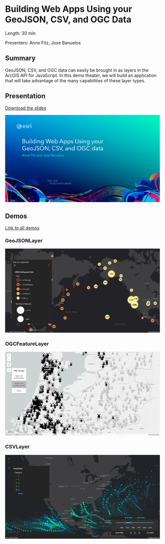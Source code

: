 # Building Web Apps Using your GeoJSON, CSV, and OGC Data

Length: 30 min

Presenters: Anne Fitz, Jose Banuelos

## Summary

GeoJSON, CSV, and OGC data can easily be brought in as layers in the ArcGIS API for JavaScript. In this demo theater, we will build an application that will take advantage of the many capabilities of these layer types.

## Presentation

[Download the slides](https://raw.githubusercontent.com/annelfitz/DevSummit-presentations/main/DS-2021/Building-web-apps-using-GeoJSON-CSV-OGC-data/slides.pptx)

![slides](https://raw.githubusercontent.com/annelfitz/DevSummit-presentations/main/DS-2021/Building-web-apps-using-GeoJSON-CSV-OGC-data/slides.png)

## Demos

[Link to all demos](https://annelfitz.github.io/DevSummit-presentations/DS-2021/Building-web-apps-using-GeoJSON-CSV-OGC-data/demos/)

### GeoJSONLayer

[![geojson-thumbnail](https://raw.githubusercontent.com/annelfitz/DevSummit-presentations/main/DS-2021/Building-web-apps-using-GeoJSON-CSV-OGC-data/demos/GeoJSONLayer/thumbnail.png)](https://annelfitz.github.io/DevSummit-presentations/DS-2021/Building-web-apps-using-GeoJSON-CSV-OGC-data/demos/GeoJSONLayer/Step_5_Final)

### OGCFeatureLayer

[![ogc-thumbnail](https://raw.githubusercontent.com/annelfitz/DevSummit-presentations/main/DS-2021/Building-web-apps-using-GeoJSON-CSV-OGC-data/demos/OGCFeatureLayer/thumbnail.png)](https://annelfitz.github.io/DevSummit-presentations/DS-2021/Building-web-apps-using-GeoJSON-CSV-OGC-data/demos/OGCFeatureLayer/Step4_filter/)

### CSVLayer

[![csv-thumbnail](https://raw.githubusercontent.com/annelfitz/DevSummit-presentations/main/DS-2021/Building-web-apps-using-GeoJSON-CSV-OGC-data/demos/CSVLayer/thumbnail.png)](https://annelfitz.github.io/DevSummit-presentations/DS-2021/Building-web-apps-using-GeoJSON-CSV-OGC-data/demos/CSVLayer/Step_5_final/)